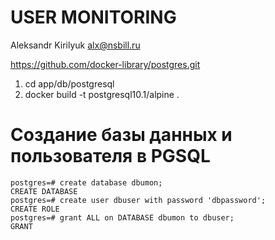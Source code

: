 # USER MONITORING
Aleksandr Kirilyuk alx@nsbill.ru

https://github.com/docker-library/postgres.git


1. cd app/db/postgresql
2. docker build -t postgresql10.1/alpine .

# Создание базы данных и пользователя в PGSQL
```
postgres=# create database dbumon;
CREATE DATABASE
postgres=# create user dbuser with password 'dbpassword';
CREATE ROLE
postgres=# grant ALL on DATABASE dbumon to dbuser;
GRANT
```           
